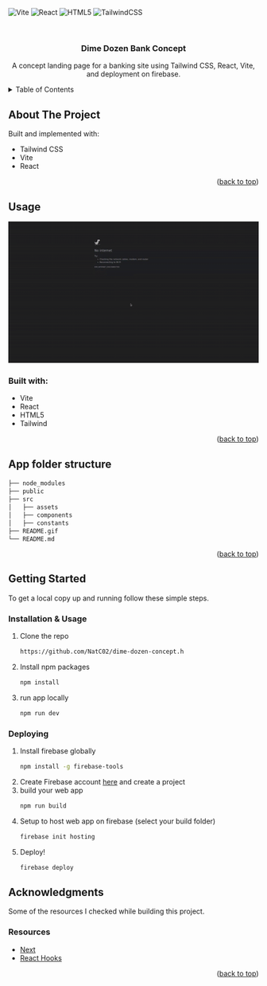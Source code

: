 <div id="top"></div
<!-- PROJECT SHIELDS -->


![Vite](https://img.shields.io/badge/vite-%23646CFF.svg?style=for-the-badge&logo=vite&logoColor=white)
![React](https://img.shields.io/badge/React-20232A?style=for-the-badge&logo=react&logoColor=61DAFB)
![HTML5](https://img.shields.io/badge/HTML5-E34F26?style=for-the-badge&logo=html5&logoColor=white)
![TailwindCSS](https://img.shields.io/badge/tailwindcss-%2338B2AC.svg?style=for-the-badge&logo=tailwind-css&logoColor=white)

<br />
<div align="center">

  <h3 align="center">Dime Dozen Bank Concept</h3>

  <p align="center">
     A concept landing page for a banking site using Tailwind CSS, React, Vite, and deployment on firebase. 
  </p>
</div>

<!-- TABLE OF CONTENTS -->
<details>
  <summary>Table of Contents</summary>
  <ol>
    <li>
      <a href="#about-the-project">About The Project</a>
      <ul>
        <li><a href="#usage">Usage</a></li>
        <li><a href="#built-with">Built With</a></li>
        <li><a href="#app-structure">App Structure</a></li>
      </ul>
    </li>
    <li>
      <a href="#getting-started">Getting Started</a>
      <ul>
        <li><a href="#installation">Installation</a></li>
        <li><a href="#installation">Deploy</a></li>
      </ul>
    </li>
    <li><a href="#acknowledgments">Acknowledgments</a></li>
  </ol>
</details>

<!-- ABOUT THE PROJECT -->

## About The Project

Built and implemented with:

- Tailwind CSS
- Vite
- React

<p align="right">(<a href="#top">back to top</a>)</p>

<!-- USAGE EXAMPLES -->

## Usage

![project-demo](https://raw.githubusercontent.com/NatC02/pwa-grid-memory-game/main/README.gif)

### Built with:

- Vite
- React
- HTML5
- Tailwind

<p align="right">(<a href="#top">back to top</a>)</p>

## App folder structure 

```
├── node_modules
├── public
├── src
│   ├── assets
│   ├── components
│   ├── constants
├── README.gif
└── README.md
```

<p align="right">(<a href="#top">back to top</a>)</p>

<!-- GETTING STARTED -->
## Getting Started

To get a local copy up and running follow these simple steps.

### Installation & Usage

1. Clone the repo
   ```sh
   https://github.com/NatC02/dime-dozen-concept.h
   ```
2. Install npm packages
   ```sh
   npm install
   ```
3. run app locally 
   ```sh
   npm run dev

### Deploying

1. Install firebase globally
   ```sh
   npm install -g firebase-tools 
   ```
2. Create Firebase account <a href="https://firebase.google.com/">here<a/> and create a project
3. build your web app
   ```sh
   npm run build
   ```
4. Setup to host web app on firebase (select your build folder)
   ```sh
   firebase init hosting
   ```
5. Deploy!
   ```sh
   firebase deploy
   ```
<!-- CONTRIBUTING -->
## Acknowledgments
Some of the resources I checked while building this project.
### Resources
- [Next](https://nextjs.org/docs/getting-started)
- [React Hooks](https://natc02.github.io/blog/react-hooks-a-simplistic-overview/)
<p align="right">(<a href="#top">back to top</a>)</p>